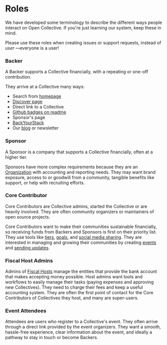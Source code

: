 # Roles

We have developed some terminology to describe the different ways people interact on Open Collective. If you're just learning our system, keep these in mind.

Please use these roles when creating issues or support requests, instead of _user_ —everyone is a user! 

### Backer

A Backer supports a Collective financially, with a repeating or one-off contribution.

They arrive at a Collective many ways:

* Search from [homepage](https://www.opencollective.com)
* [Discover page](http://opencollective.com/discover)
* Direct link to a Collective
* [Github badges on readme](../developers/readme-integration.md)
* Sponsor's page
* [BackYourStack](https://www.backyourstack.com)
* Our [blog](https://medium.com/open-collective) or newsletter

### Sponsor

A Sponsor is a company that supports a Collective financially, often at a higher tier. 

Sponsors have more complex requirements because they are an [Organization](../backers-and-sponsors/organizations.md) with accounting and reporting needs. They may want brand exposure, access to or goodwill from a community, tangible benefits like support, or help with recruiting efforts. 

### Core Contributor

Core Contributors are Collective admins, started the Collective or are heavily involved. They are often community organizers or maintainers of open source projects. 

Core Contributors want to make their communities sustainable financially, so receiving funds from Backers and Sponsors is first on their priority list. They use tools like [tiers](../collectives/tiers.md), [goals](../collectives/goals.md), and [social media sharing](../collectives/integrations.md#twitter-integration). They are interested in managing and growing their communities by creating [events](../collectives/events.md) and [sending updates](../collectives/email-backers.md).

### Fiscal Host Admins

Admins of [Fiscal Hosts](../hosts/) manage the entities that provide the bank account that makes accepting money possible. Host admins want tools and workflows to easily manage their tasks \(paying expenses and approving new Collectives\). They need to charge their fees and keep a useful accounting system. They are often the first point of contact for the Core Contributors of Collectives they host, and many are super-users. 

### Event Attendees

Attendees are users who register to a Collective's event. They often arrive through a direct link provided by the event organizers. They want a smooth, hassle-free experience, clear information about the event, and ideally a pathway to stay in touch or become Backers.

